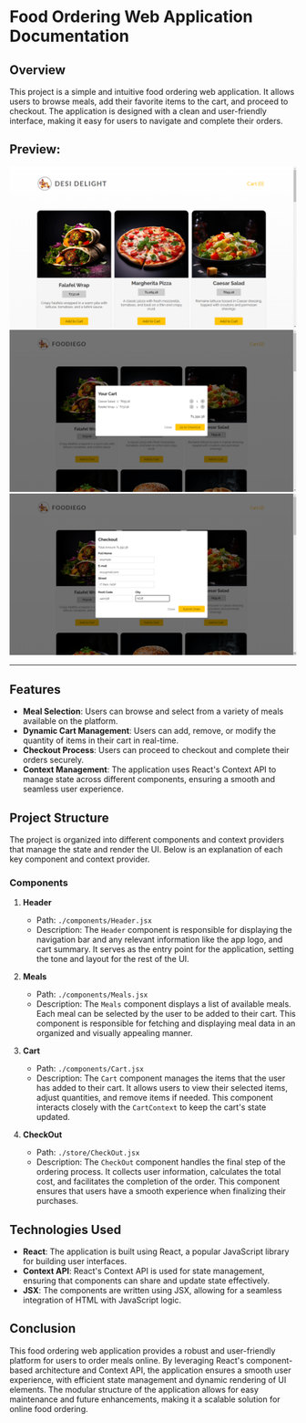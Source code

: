 # Food Ordering Web Application Documentation

## Overview

This project is a simple and intuitive food ordering web application. It allows users to browse meals, add their favorite items to the cart, and proceed to checkout. The application is designed with a clean and user-friendly interface, making it easy for users to navigate and complete their orders.


## Preview:
<img src="/public/home.png" alt="Home page"/>
<img src="/public/order.png" alt="Order page"/>
<img src="/public/checkout.png" alt="Checkout page"/>

<hr>



## Features

- **Meal Selection**: Users can browse and select from a variety of meals available on the platform.
- **Dynamic Cart Management**: Users can add, remove, or modify the quantity of items in their cart in real-time.
- **Checkout Process**: Users can proceed to checkout and complete their orders securely.
- **Context Management**: The application uses React's Context API to manage state across different components, ensuring a smooth and seamless user experience.

## Project Structure

The project is organized into different components and context providers that manage the state and render the UI. Below is an explanation of each key component and context provider.

### Components

1. **Header**
   - Path: `./components/Header.jsx`
   - Description: The `Header` component is responsible for displaying the navigation bar and any relevant information like the app logo, and cart summary. It serves as the entry point for the application, setting the tone and layout for the rest of the UI.

2. **Meals**
   - Path: `./components/Meals.jsx`
   - Description: The `Meals` component displays a list of available meals. Each meal can be selected by the user to be added to their cart. This component is responsible for fetching and displaying meal data in an organized and visually appealing manner.

3. **Cart**
   - Path: `./components/Cart.jsx`
   - Description: The `Cart` component manages the items that the user has added to their cart. It allows users to view their selected items, adjust quantities, and remove items if needed. This component interacts closely with the `CartContext` to keep the cart's state updated.

4. **CheckOut**
   - Path: `./store/CheckOut.jsx`
   - Description: The `CheckOut` component handles the final step of the ordering process. It collects user information, calculates the total cost, and facilitates the completion of the order. This component ensures that users have a smooth experience when finalizing their purchases.

## Technologies Used

- **React**: The application is built using React, a popular JavaScript library for building user interfaces.
- **Context API**: React's Context API is used for state management, ensuring that components can share and update state effectively.
- **JSX**: The components are written using JSX, allowing for a seamless integration of HTML with JavaScript logic.

## Conclusion

This food ordering web application provides a robust and user-friendly platform for users to order meals online. By leveraging React's component-based architecture and Context API, the application ensures a smooth user experience, with efficient state management and dynamic rendering of UI elements. The modular structure of the application allows for easy maintenance and future enhancements, making it a scalable solution for online food ordering.
